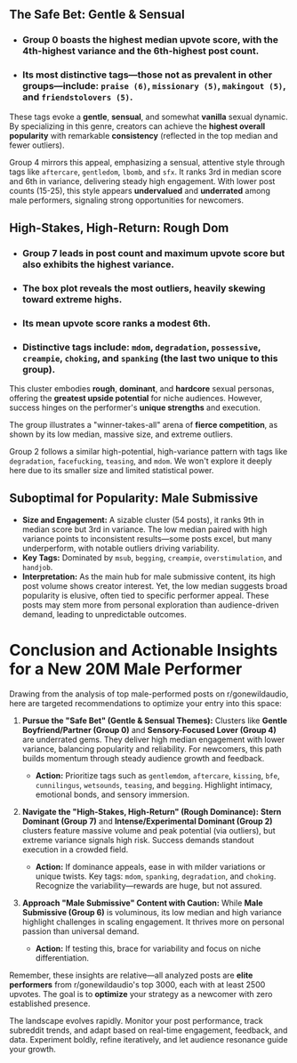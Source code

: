 ## The Safe Bet: Gentle & Sensual
- ### Group 0 boasts the highest median upvote score, with the 4th-highest variance and the 6th-highest post count.
- ### Its most distinctive tags—those not as prevalent in other groups—include: `praise (6)`, `missionary (5)`, `makingout (5)`, and `friendstolovers (5)`.
These tags evoke a **gentle**, **sensual**, and somewhat **vanilla** sexual dynamic. By specializing in this genre, creators can achieve the **highest overall popularity** with remarkable **consistency** (reflected in the top median and fewer outliers).

Group 4 mirrors this appeal, emphasizing a sensual, attentive style through tags like `aftercare`, `gentledom`, `lbomb`, and `sfx`. It ranks 3rd in median score and 6th in variance, delivering steady high engagement. With lower post counts (15-25), this style appears **undervalued** and **underrated** among male performers, signaling strong opportunities for newcomers.

## High-Stakes, High-Return: Rough Dom
- ### Group 7 leads in post count and maximum upvote score but also exhibits the highest variance.
- ### The box plot reveals the most outliers, heavily skewing toward extreme highs.
- ### Its mean upvote score ranks a modest 6th.
- ### Distinctive tags include: `mdom`, `degradation`, `possessive`, `creampie`, `choking`, and `spanking` (the last two unique to this group).
This cluster embodies **rough**, **dominant**, and **hardcore** sexual personas, offering the **greatest upside potential** for niche audiences. However, success hinges on the performer's **unique strengths** and execution.

The group illustrates a "winner-takes-all" arena of **fierce competition**, as shown by its low median, massive size, and extreme outliers.

Group 2 follows a similar high-potential, high-variance pattern with tags like `degradation`, `facefucking`, `teasing`, and `mdom`. We won't explore it deeply here due to its smaller size and limited statistical power.

## Suboptimal for Popularity: Male Submissive
* **Size and Engagement:** A sizable cluster (54 posts), it ranks 9th in median score but 3rd in variance. The low median paired with high variance points to inconsistent results—some posts excel, but many underperform, with notable outliers driving variability.
* **Key Tags:** Dominated by `msub`, `begging`, `creampie`, `overstimulation`, and `handjob`.
* **Interpretation:** As the main hub for male submissive content, its high post volume shows creator interest. Yet, the low median suggests broad popularity is elusive, often tied to specific performer appeal. These posts may stem more from personal exploration than audience-driven demand, leading to unpredictable outcomes.

# Conclusion and Actionable Insights for a New 20M Male Performer
Drawing from the analysis of top male-performed posts on r/gonewildaudio, here are targeted recommendations to optimize your entry into this space:

1. **Pursue the "Safe Bet" (Gentle & Sensual Themes):** Clusters like **Gentle Boyfriend/Partner (Group 0)** and **Sensory-Focused Lover (Group 4)** are underrated gems. They deliver high median engagement with lower variance, balancing popularity and reliability. For newcomers, this path builds momentum through steady audience growth and feedback.
   * **Action:** Prioritize tags such as `gentlemdom`, `aftercare`, `kissing`, `bfe`, `cunnilingus`, `wetsounds`, `teasing`, and `begging`. Highlight intimacy, emotional bonds, and sensory immersion.

2. **Navigate the "High-Stakes, High-Return" (Rough Dominance):** **Stern Dominant (Group 7)** and **Intense/Experimental Dominant (Group 2)** clusters feature massive volume and peak potential (via outliers), but extreme variance signals high risk. Success demands standout execution in a crowded field.
   * **Action:** If dominance appeals, ease in with milder variations or unique twists. Key tags: `mdom`, `spanking`, `degradation`, and `choking`. Recognize the variability—rewards are huge, but not assured.

3. **Approach "Male Submissive" Content with Caution:** While **Male Submissive (Group 6)** is voluminous, its low median and high variance highlight challenges in scaling engagement. It thrives more on personal passion than universal demand.
   * **Action:** If testing this, brace for variability and focus on niche differentiation.

Remember, these insights are relative—all analyzed posts are **elite performers** from r/gonewildaudio's top 3000, each with at least 2500 upvotes. The goal is to **optimize** your strategy as a newcomer with zero established presence.

The landscape evolves rapidly. Monitor your post performance, track subreddit trends, and adapt based on real-time engagement, feedback, and data. Experiment boldly, refine iteratively, and let audience resonance guide your growth.
